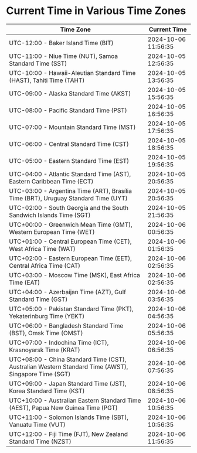 # Current Time in Various Time Zones

| Time Zone | Current Time |
|-----------|--------------|
| UTC-12:00 - Baker Island Time (BIT) | 2024-10-06 11:56:35 |
| UTC-11:00 - Niue Time (NUT), Samoa Standard Time (SST) | 2024-10-05 12:56:35 |
| UTC-10:00 - Hawaii-Aleutian Standard Time (HAST), Tahiti Time (TAHT) | 2024-10-05 13:56:35 |
| UTC-09:00 - Alaska Standard Time (AKST) | 2024-10-05 15:56:35 |
| UTC-08:00 - Pacific Standard Time (PST) | 2024-10-05 16:56:35 |
| UTC-07:00 - Mountain Standard Time (MST) | 2024-10-05 17:56:35 |
| UTC-06:00 - Central Standard Time (CST) | 2024-10-05 18:56:35 |
| UTC-05:00 - Eastern Standard Time (EST) | 2024-10-05 19:56:35 |
| UTC-04:00 - Atlantic Standard Time (AST), Eastern Caribbean Time (ECT) | 2024-10-05 20:56:35 |
| UTC-03:00 - Argentina Time (ART), Brasília Time (BRT), Uruguay Standard Time (UYT) | 2024-10-05 20:56:35 |
| UTC-02:00 - South Georgia and the South Sandwich Islands Time (SGT) | 2024-10-05 21:56:35 |
| UTC±00:00 - Greenwich Mean Time (GMT), Western European Time (WET) | 2024-10-06 00:56:35 |
| UTC+01:00 - Central European Time (CET), West Africa Time (WAT) | 2024-10-06 01:56:35 |
| UTC+02:00 - Eastern European Time (EET), Central Africa Time (CAT) | 2024-10-06 02:56:35 |
| UTC+03:00 - Moscow Time (MSK), East Africa Time (EAT) | 2024-10-06 02:56:35 |
| UTC+04:00 - Azerbaijan Time (AZT), Gulf Standard Time (GST) | 2024-10-06 03:56:35 |
| UTC+05:00 - Pakistan Standard Time (PKT), Yekaterinburg Time (YEKT) | 2024-10-06 04:56:35 |
| UTC+06:00 - Bangladesh Standard Time (BST), Omsk Time (OMST) | 2024-10-06 05:56:35 |
| UTC+07:00 - Indochina Time (ICT), Krasnoyarsk Time (KRAT) | 2024-10-06 06:56:35 |
| UTC+08:00 - China Standard Time (CST), Australian Western Standard Time (AWST), Singapore Time (SGT) | 2024-10-06 07:56:35 |
| UTC+09:00 - Japan Standard Time (JST), Korea Standard Time (KST) | 2024-10-06 08:56:35 |
| UTC+10:00 - Australian Eastern Standard Time (AEST), Papua New Guinea Time (PGT) | 2024-10-06 10:56:35 |
| UTC+11:00 - Solomon Islands Time (SBT), Vanuatu Time (VUT) | 2024-10-06 10:56:35 |
| UTC+12:00 - Fiji Time (FJT), New Zealand Standard Time (NZST) | 2024-10-06 11:56:35 |
